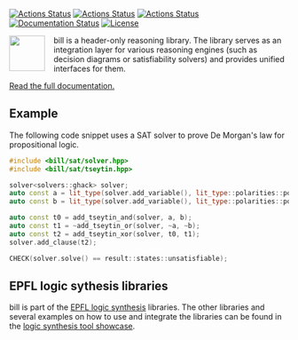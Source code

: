 [![Actions Status](https://github.com/lsils/bill/workflows/Linux%20CI/badge.svg)](https://github.com/lsils/bill/actions)
[![Actions Status](https://github.com/lsils/bill/workflows/MacOS%20CI/badge.svg)](https://github.com/lsils/bill/actions)
[![Actions Status](https://github.com/lsils/bill/workflows/Windows%20CI/badge.svg)](https://github.com/lsils/bill/actions)
[![Documentation Status](https://readthedocs.org/projects/bill/badge/?version=latest)](https://bill.readthedocs.io/en/latest/?badge=latest)
[![License](https://img.shields.io/badge/license-MIT-000000.svg)](https://opensource.org/licenses/MIT)

<img src="https://cdn.jsdelivr.net/gh/lsils/bill@master/bill.svg" width="64" height="64" align="left" style="margin-right: 12pt" />
bill is a header-only reasoning library.  The library serves as an integration layer for various reasoning engines (such as decision diagrams or satisfiability solvers) and provides unified interfaces for them.

[Read the full documentation.](http://bill.readthedocs.io/en/latest/?badge=latest)

## Example

The following code snippet uses a SAT solver to prove De Morgan's law for propositional logic.

```c++
#include <bill/sat/solver.hpp>
#include <bill/sat/tseytin.hpp>

solver<solvers::ghack> solver;
auto const a = lit_type(solver.add_variable(), lit_type::polarities::positive);
auto const b = lit_type(solver.add_variable(), lit_type::polarities::positive);

auto const t0 = add_tseytin_and(solver, a, b);
auto const t1 = ~add_tseytin_or(solver, ~a, ~b);
auto const t2 = add_tseytin_xor(solver, t0, t1);
solver.add_clause(t2);

CHECK(solver.solve() == result::states::unsatisfiable);
```

## EPFL logic sythesis libraries

bill is part of the [EPFL logic synthesis](https://lsi.epfl.ch/page-138455-en.html) libraries.  The other libraries and several examples on how to use and integrate the libraries can be found in the [logic synthesis tool showcase](https://github.com/lsils/lstools-showcase).
